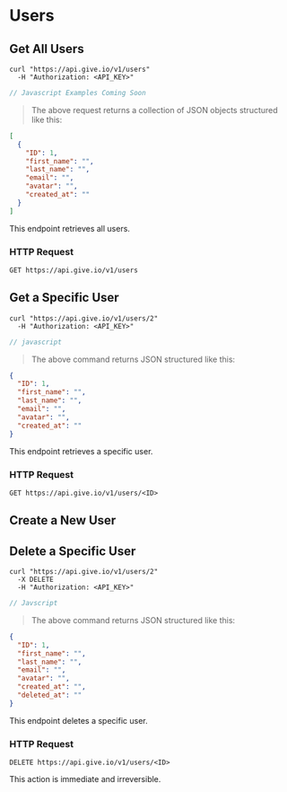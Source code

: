 # Users

## Get All Users

```shell
curl "https://api.give.io/v1/users"
  -H "Authorization: <API_KEY>"
```

```javascript
// Javascript Examples Coming Soon
```

> The above request returns a collection of JSON objects structured like this:

```json
[
  {
    "ID": 1,
    "first_name": "",
    "last_name": "",
    "email": "",
    "avatar": "",
    "created_at": ""
  }
]
```

This endpoint retrieves all users.

### HTTP Request

`GET https://api.give.io/v1/users`


## Get a Specific User


```shell
curl "https://api.give.io/v1/users/2"
  -H "Authorization: <API_KEY>"
```

```javascript
// javascript
```

> The above command returns JSON structured like this:

```json
{
  "ID": 1,
  "first_name": "",
  "last_name": "",
  "email": "",
  "avatar": "",
  "created_at": ""
}
```

This endpoint retrieves a specific user.

### HTTP Request

`GET https://api.give.io/v1/users/<ID>`

## Create a New User

## Delete a Specific User

```shell
curl "https://api.give.io/v1/users/2"
  -X DELETE
  -H "Authorization: <API_KEY>"
```

```javascript
// Javscript
```

> The above command returns JSON structured like this:

```json
{
  "ID": 1,
  "first_name": "",
  "last_name": "",
  "email": "",
  "avatar": "",
  "created_at": "",
  "deleted_at": ""
}
```

This endpoint deletes a specific user.

### HTTP Request

`DELETE https://api.give.io/v1/users/<ID>`

<aside class="warning">This action is immediate and irreversible.</aside>
